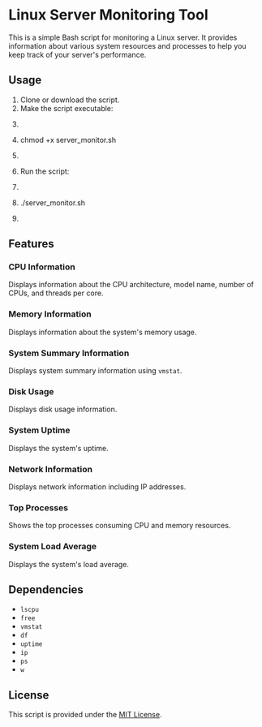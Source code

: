 # Linux Server Monitoring Tool

This is a simple Bash script for monitoring a Linux server. It provides information about various system resources and processes to help you keep track of your server's performance.

## Usage

1. Clone or download the script.
2. Make the script executable:
3. ```bash
4. chmod +x server_monitor.sh
5. ```
6. Run the script:
7.  ```bash
8.  ./server_monitor.sh
9.  ```

## Features

### CPU Information
Displays information about the CPU architecture, model name, number of CPUs, and threads per core.

### Memory Information
Displays information about the system's memory usage.

### System Summary Information
Displays system summary information using `vmstat`.

### Disk Usage
Displays disk usage information.

### System Uptime
Displays the system's uptime.

### Network Information
Displays network information including IP addresses.

### Top Processes
Shows the top processes consuming CPU and memory resources.

### System Load Average
Displays the system's load average.

## Dependencies
- `lscpu`
- `free`
- `vmstat`
- `df`
- `uptime`
- `ip`
- `ps`
- `w`

## License
This script is provided under the [MIT License](LICENSE).


